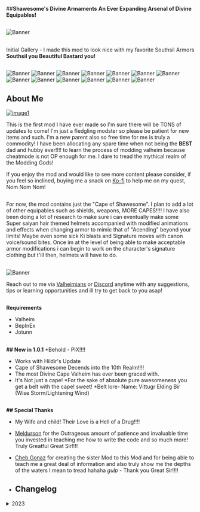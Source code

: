 ##__Shawesome's Divine Armaments__
__An Ever Expanding Arsenal of Divine Equipables!__ 
##
![Banner](https://raw.githubusercontent.com/Shawesome4u/Shawesomes_Divine_Armaments/blob/main/10.png)

##
Initial Gallery - I made this mod to look nice with my favorite Southsil Armors __Southsil you Beautiful Bastard you!__
##
![Banner](https://raw.githubusercontent.com/Shawesome4u/Shawesomes_Divine_Armaments/blob/main/1.png) ![Banner](https://raw.githubusercontent.com/Shawesome4u/Shawesomes_Divine_Armaments/blob/main/2.png)
![Banner](https://raw.githubusercontent.com/Shawesome4u/Shawesomes_Divine_Armaments/blob/main/3.png) ![Banner](https://raw.githubusercontent.com/Shawesome4u/Shawesomes_Divine_Armaments/blob/main/4.png)
![Banner](https://raw.githubusercontent.com/Shawesome4u/Shawesomes_Divine_Armaments/blob/main/5.png) ![Banner](https://raw.githubusercontent.com/Shawesome4u/Shawesomes_Divine_Armaments/blob/main/6.png)
![Banner](https://raw.githubusercontent.com/Shawesome4u/Shawesomes_Divine_Armaments/blob/main/7.png) ![Banner](https://raw.githubusercontent.com/Shawesome4u/Shawesomes_Divine_Armaments/blob/main/8.png)
![Banner](https://raw.githubusercontent.com/Shawesome4u/Shawesomes_Divine_Armaments/blob/main/9.png) ![Banner](https://raw.githubusercontent.com/Shawesome4u/Shawesomes_Divine_Armaments/blob/main/11.png)
![Banner](https://raw.githubusercontent.com/Shawesome4u/Shawesomes_Divine_Armaments/blob/main/12.png) 
![Banner](https://raw.githubusercontent.com/Shawesome4u/Shawesomes_Divine_Armaments/blob/main/14.png) ![Banner](https://raw.githubusercontent.com/Shawesome4u/Shawesomes_Divine_Armaments/blob/main/13.png)

##
## About Me

[![image1](https://raw.githubusercontent.com/Shawesome4u/Shawesomes_Divine_Armaments/blob/main/15.png)](https://ko-fi.com/shawesome)

This is the first mod I have ever made so I'm sure there will be TONS of updates to come! I'm just a fledgling modster so please be patient for new items and such. I'm a new parent also so free time for me is truly a commodity! I have been allocating any spare time when not being the __BEST__ dad and hubby ever!!!! to learn the process of modding valheim because cheatmode is not OP enough for me. I dare to tread the mythical realm of the Modding Gods!

If you enjoy the mod and would like to see more content please consider, if you feel so inclined, buying me a snack on [Ko-fi](https://ko-fi.com/shawesome) to help me on my quest, Nom Nom Nom!
##
For now, the mod contains just the "Cape of Shawesome". I plan to add a lot of other equipables such as shields, weapons, MORE CAPES!!!! I have also been doing a lot of research to make sure i can eventually make some Super saiyan hair themed helmets accompanied with modified animations and effects when changing armor to mimic that of "Acending" beyond your limits! Maybe even some sick Ki blasts and Signature moves with canon voice/sound bites. Once im at the level of being able to make acceptable armor modifications i can begin to work on the character's signature clothing but t'ill then, helmets will have to do. 
##

![Banner](https://raw.githubusercontent.com/Shawesome4u/Shawesomes_Divine_Armaments/blob/main/16.png)


Reach out to me via [Valheimians](https://www.valheimians.com/member/shawesome/) or [Discord](https://discord.gg/sQryDpxr) anytime with any suggestions, tips or learning opportunities and ill try to get back to you asap! 
##
 __Requirements__

- Valheim
- BepInEx
- Jotunn
##
__## New in 1.0.1__
*Behold - PIX!!!! 
* Works with Hildir's Update
* Cape of Shawesome Decends into the 10th Realm!!!!
* The most Divine Cape Valheim has ever been graced with.
* It's Not just a cape!
    *For the sake of absolute pure awesomeness you get a belt with the cape! sweet!
  *Belt lore- Name: Vittugr Elding Bir (Wise Storm/Lightening Wind)

##
__## Special Thanks__

- My Wife and child! Their Love is a Hell of a Drug!!!! 
- [Meldurson](https://valheim.thunderstore.io/package/Meldurson/AllTameableTamingOverhaul/) for the Outrageous amount of patience and invaluable time you invested in teaching me how to write the code and so much more! Truly Greatful Great Sir!!!!
- [Cheb Gonaz](https://valheim.thunderstore.io/package/ChebGonaz/) for creating the sister Mod to this Mod and for being able to teach me a great deal of information and also truly show me the depths of the waters I mean to tread hahaha *gulp* - Thank you Great Sir!!!!
 

- ## Changelog

<details>
<summary>2023</summary>

 Date | Version | Notes 
--- | --- | ---
11/09/2023 | 1.0.1 | Update to picture urls to show on thunderstore correctly & added discord link
10/09/2023 | 1.0.0 | First alpha version

</details>
